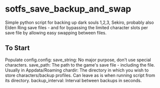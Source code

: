 # sotfs_save_backup_and_swap
Simple python script for backing up dark souls 1,2,3, Sekiro, probably also Elden Ring save files - and for bypassing the limited character slots per save file by allowing easy swapping between files.

## To Start
Populate config.config:
	save_string: No major purpose, don't use special characters.
	save_path: The path to the game's save file - including the file. Usually in Appdata/Roaming
	chardir: The directory in which you wish to store characters/backup profiles. Can leave as is when running script from its directory.
	backup_interval: Interval between backups in seconds.